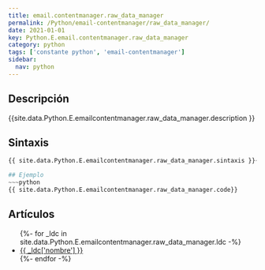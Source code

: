 ```yaml
---
title: email.contentmanager.raw_data_manager
permalink: /Python/email-contentmanager/raw_data_manager/
date: 2021-01-01
key: Python.E.email.contentmanager.raw_data_manager
category: python
tags: ['constante python', 'email-contentmanager']
sidebar: 
  nav: python
---
```


## Descripción
{{site.data.Python.E.emailcontentmanager.raw_data_manager.description }}

## Sintaxis
~~~python
{{ site.data.Python.E.emailcontentmanager.raw_data_manager.sintaxis }}~~~

## Ejemplo
~~~python
{{ site.data.Python.E.emailcontentmanager.raw_data_manager.code}}
~~~

## Artículos
<ul>
{%- for _ldc in site.data.Python.E.emailcontentmanager.raw_data_manager.ldc -%}
   <li>
       <a href="{{_ldc['url'] }}">{{ _ldc['nombre'] }}</a>
   </li>
{%- endfor -%}
</ul>

